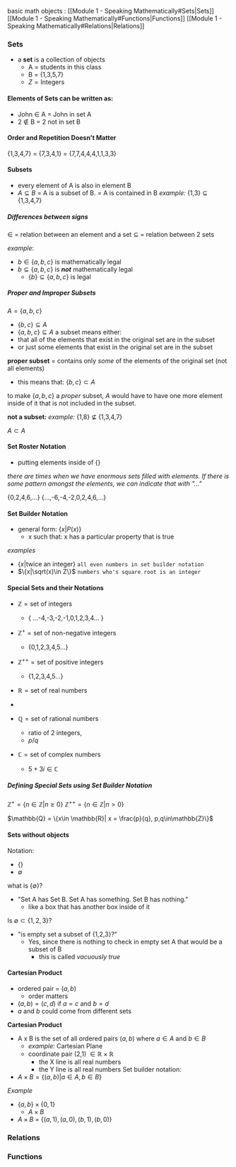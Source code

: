 basic math objects : 
[[Module 1 - Speaking Mathematically#Sets|Sets]]
[[Module 1 - Speaking Mathematically#Functions|Functions]] 
[[Module 1 - Speaking Mathematically#Relations|Relations]]

### Sets
- a **set** is a collection of objects 
	- A = students in this class
	- B  = {1,3,5,7}
	- $Z = \text{Integers}$

#### Elements of Sets can be written as:
- John $\in$ A  = John in set A 
- 2 $\notin$ B  = 2 not in set B 

#### Order and Repetition Doesn't Matter
{1,3,4,7} = {7,3,4,1} = {7,7,4,4,4,1,1,3,3}


#### Subsets
- every element of A is also in element B  
- $A \subseteq B$ = A is a subset of B. 
		= A is contained in B 
*example:*
		{1,3} $\subseteq$ {1,3,4,7}

##### Differences between signs
$\in$ = relation between an element and a set 
$\subseteq$ = relation between 2 sets

*example*:
- $b\in\{a,b,c\}$ is mathematically legal
- $b\subseteq \{a,b,c\}$ is ***not*** mathematically legal
	- $\{b\}\subseteq \{a,b,c\}$ is legal 



##### Proper and Improper Subsets
$A  = \{a,b,c\}$
- $\{b,c\} \subseteq A$
- $\{a,b,c\} \subseteq A$
a subset means either:
- that all of the elements that exist in the original set are in the subset
- or just some elements that exist in the original set are in the subset 

**proper subset** = contains only *some* of the elements of the original set (not all elements)
- this means that:  $\{b,c\} \subset A$

to make $\{a,b,c\}$ a *proper* subset, $A$ would have to have one more element inside of it that is not included in the subset.

**not a subset:**
	*example:*
		 {1,8} $\nsubseteq$ {1,3,4,7}

$A \subset A$


#### Set Roster Notation 
- putting elements inside of {} 

*there are times when we have enormous sets filled with elements. If there is some pattern amongst the elements, we can indicate that with "..."*

{0,2,4,6,...}
{...,-6,-4,-2,0,2,4,6,...}

#### Set Builder Notation 
- general form:  $\{x|P(x)\}$
	- x such that: x has a particular property that is true 

*examples*
- $\{x|\text{twice an integer}\}$ `all even numbers in set builder notation`
- $\{x|\sqrt(x)\in Z\}$ `numbers who's square root is an integer`

#### Special Sets and their Notations
- $\mathbb{Z} = \text{set of integers}$
	- { ...-4,-3,-2,-1,0,1,2,3,4... }
- $\mathbb{Z^+} = \text{set of non-negative integers}$
	- {0,1,2,3,4,5...}
- $\mathbb{Z^{++}} = \text{set of positive integers}$
	- {1,2,3,4,5...}

- $\mathbb{R} = \text{set of real numbers}$
- 
- $\mathbb{Q} = \text{set of rational numbers}$
	- ratio of 2 integers, 
	- ${p}/{q}$

- $\mathbb{C} = \text{set of complex numbers}$
	- $5+3i \in \mathbb{C}$

##### Defining Special Sets using Set Builder Notation
$\mathbb{Z^+} = \{n\in \mathbb{Z}| n \geq0\}$
$\mathbb{Z^{++}} = \{n\in \mathbb{Z}| n > 0\}$

$\mathbb{Q} = \{x\in \mathbb{R}| x = \frac{p}{q}, p,q\in\mathbb{Z}\}$



#### Sets without objects
Notation:
- $\{\}$
- $\emptyset$

what is $\{\emptyset\}?$
- "Set A has Set B. Set A has something. Set B has nothing."
	- like a box that has another box inside of it 


$\text{Is }\emptyset \subset\{1,2,3\}?$
- "is empty set a subset of {1,2,3}?"
	- Yes, since there is nothing to check in empty set A that would be a subset of B
		- this is called *vacuously true*


#### Cartesian Product 
 - ordered pair = $(a,b)$
	- order matters
- $(a,b) = (c,d) \text{ if } a=c \text{ and } b=d$
- $a \text{ and } b$ could come from different sets 

**Cartesian Product**
- A x B is the set of all ordered pairs $(a,b)$ where  $a\in A$ and $b\in B$ 
	- *example:* Cartesian Plane
	- coordinate pair (2,1) $\in \mathbb{R}\times\mathbb{R}$
		- the X line is all real numbers
		- the Y line is all real numbers
Set builder notation:
- $A\times B = \{(a,b) | a\in A, b \in B \}$

*Example*
- $\{a,b\} \times \{0,1\}$
	-  $A \times B$
-  $A \times B$ = $\{(a,1),(a,0),(b,1),(b,0)\}$


### Relations

### Functions

